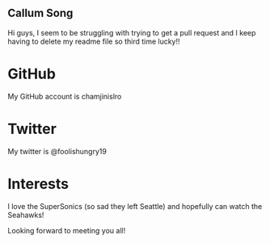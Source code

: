 
## Callum Song

Hi guys, I seem to be struggling with trying to get a pull request and I keep having to delete my readme file so third time lucky!!

# GitHub

My GitHub account is chamjinislro

# Twitter

My twitter is @foolishungry19

# Interests

I love the SuperSonics (so sad they left Seattle) and hopefully can watch the Seahawks!

Looking forward to meeting you all!
